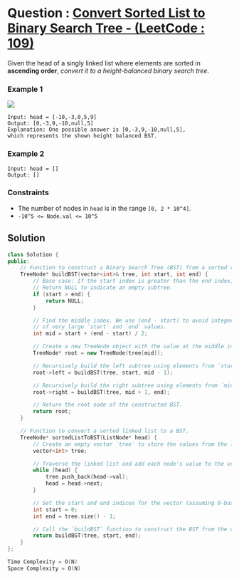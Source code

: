 # Question : [Convert Sorted List to Binary Search Tree - (LeetCode : 109)](https://leetcode.com/problems/convert-sorted-list-to-binary-search-tree/description/)

Given the head of a singly linked list where elements are sorted in **ascending order**, *convert it to a 
height-balanced binary search tree*.


### Example 1
![](https://assets.leetcode.com/uploads/2020/08/17/linked.jpg)

```
Input: head = [-10,-3,0,5,9]
Output: [0,-3,9,-10,null,5]
Explanation: One possible answer is [0,-3,9,-10,null,5], 
which represents the shown height balanced BST.
```

### Example 2

```
Input: head = []
Output: []
```

### Constraints

- The number of nodes in `head` is in the range `[0, 2 * 10^4]`.<br>
- `-10^5 <= Node.val <= 10^5`

## Solution

```Cpp
class Solution {
public:
    // Function to construct a Binary Search Tree (BST) from a sorted vector of integers.
    TreeNode* buildBST(vector<int>& tree, int start, int end) {
        // Base case: If the start index is greater than the end index, the subtree is empty.
        // Return NULL to indicate an empty subtree.
        if (start > end) {
            return NULL;
        }

        // Find the middle index. We use (end - start) to avoid integer overflow in case
        // of very large `start` and `end` values.
        int mid = start + (end - start) / 2;

        // Create a new TreeNode object with the value at the middle index of the vector.
        TreeNode* root = new TreeNode(tree[mid]);

        // Recursively build the left subtree using elements from `start` to `mid - 1`.
        root->left = buildBST(tree, start, mid - 1);

        // Recursively build the right subtree using elements from `mid + 1` to `end`.
        root->right = buildBST(tree, mid + 1, end);

        // Return the root node of the constructed BST.
        return root;
    }

    // Function to convert a sorted linked list to a BST.
    TreeNode* sortedListToBST(ListNode* head) {
        // Create an empty vector `tree` to store the values from the linked list.
        vector<int> tree;

        // Traverse the linked list and add each node's value to the vector.
        while (head) {
            tree.push_back(head->val);
            head = head->next;
        }

        // Set the start and end indices for the vector (assuming 0-based indexing).
        int start = 0;
        int end = tree.size() - 1;

        // Call the `buildBST` function to construct the BST from the vector.
        return buildBST(tree, start, end);
    }
};

Time Complexity = O(N)
Space Complexity = O(N)
```
